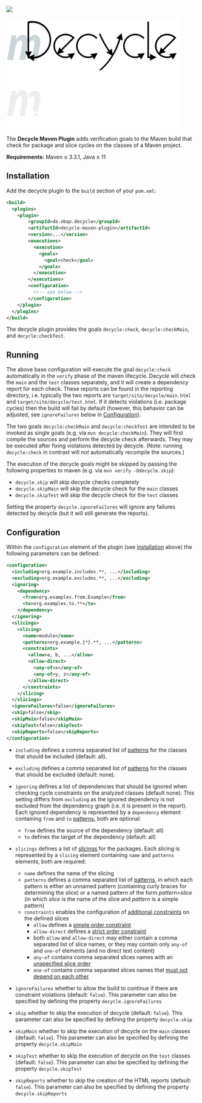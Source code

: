 [![](https://img.shields.io/maven-central/v/de.obqo.decycle/decycle-maven-plugin.svg)](https://search.maven.org/artifact/de.obqo.decycle/decycle-maven-plugin)

![Decycle](../readme/images/logo-maven-plugin.svg#gh-light-mode-only)
![Decycle](../readme/images/logo-maven-plugin-dm.svg#gh-dark-mode-only)

The **Decycle Maven Plugin** adds verification goals to the Maven build that check for package and slice cycles on the classes of a Maven project.

**Requirements:** Maven ≥ 3.3.1, Java ≥ 11

## Installation

Add the decycle plugin to the `build` section of your `pom.xml`:

```xml
<build>
  <plugins>
    <plugin>
        <groupId>de.obqo.decycle</groupId>
        <artifactId>decycle-maven-plugin</artifactId>
        <version>...</version>
        <executions>
          <execution>
            <goals>
              <goal>check</goal>
            </goals>
          </execution>
        </executions>
        <configuration>
          <!-- see below -->
        </configuration>
    </plugin>
  </plugins>
</build>
```

The decycle plugin provides the goals `decycle:check`, `decycle:checkMain`, and `decycle:checkTest`.

## Running

The above base configuration will execute the goal `decycle:check` automatically in the `verify` phase of the maven lifecycle.
Decycle will check the `main` and the `test` classes separately, and it will create a dependency report for each check.
These reports can be found in the reporting directory,
i.e. typically the two reports are `target/site/decycle/main.html` and `target/site/decycle/test.html`.
If it detects violations (i.e. package cycles) then the build will fail by default 
(however, this behavior can be adjusted, see `ignoreFailures` below in [Configuration](#configuration)).

The two goals `decycle:checkMain` and `decycle:checkTest` are intended to be invoked as single goals
(e.g. via `mvn decycle:checkMain`). They will first compile the sources and perform the decycle check afterwards.
They may be executed after fixing violations detected by decycle.
(Note: running `decycle:check` in contrast will *not* automatically recompile the sources.)

The execution of the decycle goals might be skipped by passing the following properties to maven
(e.g. via `mvn verify -Ddecycle.skip`):

 * `decycle.skip` will skip decycle checks completely
 * `decycle.skipMain` will skip the decycle check for the `main` classes 
 * `decycle.skipTest` will skip the decycle check for the `test` classes

Setting the property `decycle.ignoreFailures` will ignore any failures detected by decycle
(but it will still generate the reports).

## Configuration

Within the `configuration` element of the plugin (see [Installation](#installation) above) the following parameters can be defined:

```xml
<configuration>
  <including>org.example.includes.**, ...</including>
  <excluding>org.example.excludes.**, ...</excluding>
  <ignoring>
    <dependency>
      <from>org.examples.from.Example</from>
      <to>org.examples.to.**</to>
    </dependency>
  </ignoring>
  <slicings>
    <slicing>
      <name>module</name>
      <patterns>org.example.{*}.**, ...</patterns>
      <constraints>
        <allow>a, b, ...</allow>
        <allow-direct>
          <any-of>x</any-of>
          <any-of>y, z</any-of>
        </allow-direct>
      </constraints>
    </slicing>
  </slicings>
  <ignoreFailures>false</ignoreFailures>
  <skip>false</skip>
  <skipMain>false</skipMain>
  <skipTest>false</skipTest>
  <skipReports>false</skipReports>
</configuration>
```

 * `including` defines a comma separated list of [patterns](../readme/patterns.md) for the classes that should be included (default: all).
  
 * `excluding` defines a comma separated list of [patterns](../readme/patterns.md) for the classes that should be excluded (default: none).

 * `ignoring` defines a list of dependencies that should be ignored when checking cycle constraints on the analyzed classes
   (default none). This setting differs from `excluding` as the ignored dependency is not excluded from the dependency graph 
   (i.e. it is present in the report).
   Each ignored dependency is represented by a `dependency` element containing `from` and `to` [patterns](../readme/patterns.md), both are optional:
    * `from` defines the source of the dependency (default: all) 
    * `to` defines the target of the dependency (default: all) 

 * `slicings` defines a list of [slicings](../readme/slicings.md) for the packages. 
   Each slicing is represented by a `slicing` element containing `name` and `patterns` elements, both are required:
   * `name` defines the name of the slicing
   * `patterns` defines a comma separated list of [patterns](../readme/slicings.md#slicing-patterns), in which each 
     pattern is either an unnamed pattern (containing curly braces for determining the slice) or a named pattern of 
     the form _pattern=slice_ (in which _slice_ is the name of the slice and _pattern_ is a simple pattern)
   * `constraints` enables the configuration of [additional constraints](../readme/slicings.md#constraints-on-slices) 
     on the defined slices
     * `allow` defines a [simple order constraint](../readme/slicings.md#simple-order-constraints) 
     * `allow-direct` defines a [strict order constraint](../readme/slicings.md#strict-order-constraints) 
     * both `allow` and `allow-direct` may either contain a comma separated list of slice names, or they may contain
       only `any-of` and `one-of` elements (and no direct text content)
     * `any-of` contains comma separated slices names with an [unspecified slice order](../readme/slicings.md#unspecified-order-of-slices)
     * `one-of` contains comma separated slices names that [must not depend on each other](../readme/slicings.md#forbidden-dependencies-between-slices)

 * `ignoreFailures` whether to allow the build to continue if there are constraint violations (default: `false`).
   This parameter can also be specified by defining the property `decycle.ignoreFailures`

 * `skip` whether to skip the execution of decycle (default: `false`). 
   This parameter can also be specified by defining the property `decycle.skip`  

 * `skipMain` whether to skip the execution of decycle on the `main` classes (default: `false`). 
   This parameter can also be specified by defining the property `decycle.skipMain`  

 * `skipTest` whether to skip the execution of decycle on the `test` classes (default: `false`). 
   This parameter can also be specified by defining the property `decycle.skipTest`  
 
 * `skipReports` whether to skip the creation of the HTML reports (default: `false`). 
   This parameter can also be specified by defining the property `decycle.skipReports`  

